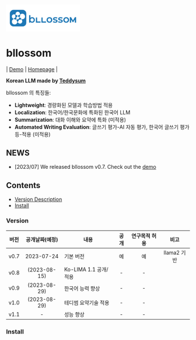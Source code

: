 <img src="./bllossom_icon.png" width="40%" height="40%">

# bllossom

| [Demo](http://teddysum.ai/) | [Homepage](http://teddysum.ai/) |

**Korean LLM made by [Teddysum](http://teddysum.ai/)**

bllossom 의 특징들:

* **Lightweight**: 경량화된 모델과 학습방법 적용
* **Localization**: 한국어/한국문화에 특화된 한국어 LLM
* **Summarization**: 대화 이해와 요약에 특화 (미적용)
* **Automated Writing Evaluation**: 글쓰기 평가-AI 자동 평가, 한국어 글쓰기 평가 등-적용 (미적용)

## NEWS
* [2023/07] We released bllossom v0.7. Check out the [demo](http://teddysum.ai/)

## Contents
* [Version Description](https://github.com/teddysum/bllossom/#version)
* [Install](https://github.com/teddysum/bllossom/#install)

### Version
| 버전   | 공개날짜(예정)    | 내용           | 공개   | 연구목적 허용   | 비고     |
|:------:|:------------:|-----------------------|:------:|:--------------:|:--------:|
| v0.7   | 2023-07-24   | 기본 버전             |   예   |      예        |llama2 기반|
| v0.8   | (2023-08-15) | Ko-LIMA 1.1 공개/적용 |   -    |      -         |          |
| v0.9   | (2023-08-29) | 한국어 능력 향상      |   -    |      -         |          |
| v1.0   | (2023-08-29) | 테디썸 요약기술 적용  |   -    |      -         |          |
| v1.1   | -            | 성능 향상             |   -    |      -         |          |

### Install


